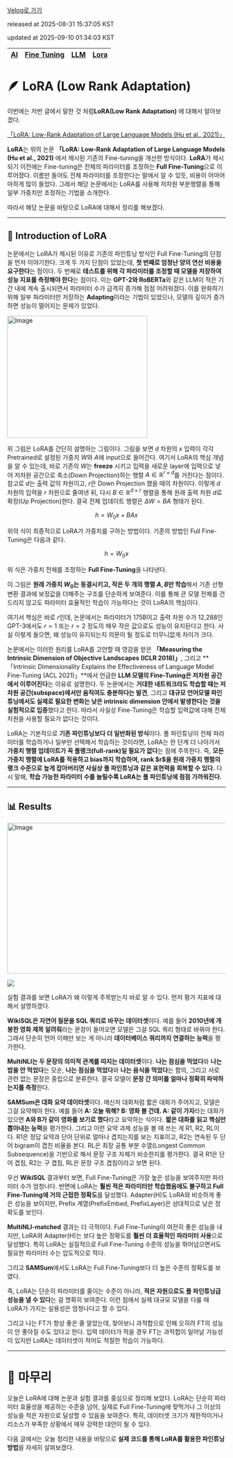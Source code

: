 [Velog로 가기](https://velog.io/@choi-hyk/LLM-LoRA-Low-Rank-Adaptation)

released at 2025-08-31 15:37:05 KST

updated at 2025-09-10 01:34:03 KST

|[AI](https://velog.io/tags/AI)|[Fine Tuning](https://velog.io/tags/Fine-Tuning)|[LLM](https://velog.io/tags/LLM)|[Lora](https://velog.io/tags/Lora)|
|----|----|----|----|

# 🪶 LoRA (Low Rank Adaptation)

이번에는 저번 글에서 말한 것 처럼**LoRA(Low Rank Adaptation)** 에 대해서 알아보겠다.

[「LoRA: Low-Rank Adaptation of Large Language Models (Hu et al., 2021)」](https://arxiv.org/abs/2106.09685)

**LoRA**는 위의 논문 **「LoRA: Low-Rank Adaptation of Large Language Models (Hu et al., 2021)** 에서 제시된 기존의 Fine-tuning을 개선한 방식이다. **LoRA**가 제시되기 이전에는 Fine-tuning은 전체의 파라미터를 조정하는 **Full Fine-Tuning**으로 이루어졌다. 이름만 들어도 전체 파라미터를 조정한다는 말에서 알 수 있듯, 비용이 어마어마하게 많이 들었다. 그래서 해당 논문에서는 LoRA를 사용해 저차원 부분행렬을 통해 일부 가중치만 조정하는 기법을 소개한다.

따라서 해당 논문을 바탕으로 LoRA에 대해서 정리를 해보겠다.

---

## 📘 Introduction of LoRA

논문에서는 LoRA가 제시된 이유로 기존의 파인튜닝 방식인 Full Fine-Tuning의 단점을 먼저 이야기한다. 크게 두 가지 단점이 있었는데, **첫 번째로 엄청난 양의 연산 비용을 요구한다**는 점이다. 두 번째로 **테스트를 위해 각 파라미터를 조정할 때 모델을 저장하여 성능 지표를 측정해야 한다**는 점이다. 이는 **GPT-2와 RoBERTa**와 같은 LLM이 적은 기간 내에 계속 출시되면서 파라미터 수가 급격히 증가해 점점 어려워졌다. 이를 완화하기 위해 일부 파라미터만 저장하는 **Adapting**이라는 기법이 있었으나, 모델의 깊이가 증가하면 성능이 떨어지는 문제가 있었다.

<img width="323" height="282" alt="Image" src="https://github.com/user-attachments/assets/9c74354d-1049-4606-a38f-dcc470aa8790" />  

위 그림은 LoRA를 간단히 설명하는 그림이다. 그림을 보면 $d$ 차원의 $x$ 입력이 각각 Pretrained로 설정된 가중치 $W$와 $A$에 input으로 들어간다. 여기서 LoRA의 핵심 개념을 알 수 있는데, 바로 기존의 $W$는 **freeze** 시키고 입력을 새로운 layer에 입력으로 넣어 저차원 공간으로 축소(Down Projection)하는 행렬 $A \in \mathbb{R}^{r \times d}$를 거친다는 점이다. 참고로 $d$는 출력 값의 차원이고, $r$은 Down Projection 했을 때의 차원이다. 이렇게 $d$ 차원의 입력을 $r$ 차원으로 줄여낸 뒤, 다시 $B \in \mathbb{R}^{d \times r}$ 행렬을 통해 원래 출력 차원 $d$로 확장(Up Projection)한다. 결국 전체 업데이트 행렬은 $\Delta W = BA$ 형태가 된다.

$$
h = W_0 x + BAx
$$

위의 식이 최종적으로 LoRA가 가중치를 구하는 방법이다. 기존의 방법인 Full Fine-Tuning은 다음과 같다.

$$
h = W_0 x
$$

위 식은 가중치 전체를 조정하는 **Full Fine-Tuning**을 나타낸다.

이 그림은 **원래 가중치 $W_0$는 동결시키고, 작은 두 개의 행렬 $A, B$만 학습**해서 기존 선형 변환 결과에 보정값을 더해주는 구조를 단순하게 보여준다. 이를 통해 큰 모델 전체를 건드리지 않고도 파라미터 효율적인 학습이 가능하다는 것이 LoRA의 핵심이다.

여기서 핵심은 바로 $r$인데, 논문에서는 파라미터가 175B이고 출력 차원 수가 12,288인 GPT-3에서도 $r = 1$ 또는 $r = 2$ 정도의 매우 작은 값으로도 성능이 유지된다고 한다. 사실 이렇게 들으면, 왜 성능이 유지되는지 의문이 될 정도로 터무니없게 차이가 크다.

논문에서는 이러한 원리를 LoRA를 고안할 때 영감을 받은 **「Measuring the Intrinsic Dimension of Objective Landscapes (ICLR 2018)」**, 그리고 **「Intrinsic Dimensionality Explains the Effectiveness of Language Model Fine-Tuning (ACL 2021)」**에서 언급한 **LLM 모델의 Fine-Tuning은 저차원 공간에서 이루어진다**는 이유로 설명한다. 두 논문에서는 **거대한 네트워크라도 학습할 때는 저차원 공간(subspace)에서만 움직여도 충분하다는 발견**, 그리고 **대규모 언어모델 파인튜닝에서도 실제로 필요한 변화는 낮은 intrinsic dimension 안에서 발생한다는 것을 실험적으로 입증**했다고 한다. 따라서 사실상 Fine-Tuning은 학습할 입력값에 대해 전체 차원을 사용할 필요가 없다는 것이다.

LoRA는 기본적으로 **기존 파인튜닝보다 더 일반화된 방식**이다. 풀 파인튜닝이 전체 파라미터를 학습하거나 일부만 선택해서 학습하는 것이라면, LoRA는 한 단계 더 나아가서 **가중치 행렬 업데이트가 꼭 풀랭크(full-rank)일 필요가 없다**는 점에 주목한다. 즉, **모든 가중치 행렬에 LoRA를 적용하고 bias까지 학습하며, rank \$r\$을 원래 가중치 행렬의 랭크 수준으로 높게 잡아버리면 사실상 풀 파인튜닝과 같은 표현력을 회복할 수 있다.** 다시 말해, **학습 가능한 파라미터 수를 늘릴수록 LoRA는 풀 파인튜닝에 점점 가까워진다.**

---

## 📊 Results

<img width="842" height="348" alt="Image" src="https://github.com/user-attachments/assets/14d1ef61-3963-4c20-a4e9-b4f9c6a1fed3" />  

![](https://velog.velcdn.com/images/choi-hyk/post/0c0f6136-a4c5-40ab-82de-b90b66ea701a/image.png)

실험 결과를 보면 LoRA가 왜 이렇게 주목받는지 바로 알 수 있다. 먼저 평가 지표에 대해서 설명하겠다.

**WikiSQL은 자연어 질문을 SQL 쿼리로 바꾸는 데이터셋**이다. 예를 들어 **2010년에 개봉한 영화 제목 알려줘**라는 문장이 들어오면 모델은 그걸 SQL 쿼리 형태로 바꿔야 한다. 그래서 단순히 언어 이해만 보는 게 아니라 **데이터베이스 쿼리까지 연결하는 능력**을 평가한다.

**MultiNLI는 두 문장의 의미적 관계를 따지는 데이터셋**이다. **나는 점심을 먹었다**와 **나는 밥을 안 먹었다**는 모순, **나는 점심을 먹었다**와 **나는 음식을 먹었다**는 함의, 그리고 서로 관련 없는 문장은 중립으로 분류한다. 결국 모델이 **문장 간 의미를 얼마나 정확히 파악하는지를 측정**한다.

**SAMSum은 대화 요약 데이터셋**이다. 메신저 대화처럼 짧은 대화가 주어지고, 모델은 그걸 요약해야 한다. 예를 들어 **A: 오늘 뭐해? B: 영화 볼 건데. A: 같이 가자**라는 대화가 있으면 **A와 B가 같이 영화를 보기로 했다**라고 요약하는 식이다. **짧은 대화를 읽고 핵심만 뽑아내는 능력**을 평가한다. 그리고 이런 요약 과제 성능을 볼 때 쓰는 게 R1, R2, RL이다. R1은 정답 요약과 단어 단위로 얼마나 겹치는지를 보는 지표이고, R2는 연속된 두 단어 bigram이 겹친 비율을 본다. RL은 최장 공통 부분 수열(Longest Common Subsequence)을 기반으로 해서 문장 구조 자체가 비슷한지를 평가한다. 결국 R1은 단어 겹침, R2는 구 겹침, RL은 문장 구조 겹침이라고 보면 된다.

우선 **WikiSQL** 결과부터 보면, Full Fine-Tuning은 가장 높은 성능을 보여주지만 파라미터 수가 엄청나다. 반면에 LoRA는 **훨씬 적은 파라미터만 학습했음에도 불구하고 Full Fine-Tuning에 거의 근접한 정확도**를 달성했다. Adapter(H)도 LoRA와 비슷하게 좋은 성능을 보이지만, Prefix 계열(PrefixEmbed, PrefixLayer)은 상대적으로 낮은 정확도를 보인다.

**MultiNLI-matched** 결과는 더 극적이다. Full Fine-Tuning이 여전히 좋은 성능을 내지만, LoRA와 Adapter(H)는 보다 높은 정확도를 **훨씬 더 효율적인 파라미터 사용**으로 달성했다. 특히 LoRA는 실질적으로 Full Fine-Tuning 수준의 성능을 뛰어넘으면서도 필요한 파라미터 수는 압도적으로 적다.

그리고 **SAMSum**에서도 LoRA는 Full Fine-Tuning보다 더 높은 수준의 정확도를 보였다.

즉, LoRA는 단순히 파라미터를 줄이는 수준이 아니라, **적은 자원으로도 풀 파인튜닝급 성능을 낼 수 있다**는 걸 명확히 보여준다. 이런 점에서 실제 대규모 모델을 다룰 때 LoRA가 가지는 실용성은 엄청나다고 할 수 있다.

그리고 나는 FT가 항상 좋은 줄 알았는데, 찾아보니 과적합으로 인해 오히려 FT의 성능이 안 좋아질 수도 있다고 한다. 입력 데이터가 적을 경우 FT는 과적합이 일어날 가능성이 있지만 LoRA는 데이터셋이 적어도 적절한 학습이 가능하다.

---

# 📝 마무리

오늘은 LoRA에 대해 논문과 실험 결과를 중심으로 정리해 보았다. LoRA는 단순히 파라미터 효율성을 제공하는 수준을 넘어, 실제로 Full Fine-Tuning에 맞먹거나 그 이상의 성능을 적은 자원으로 달성할 수 있음을 보여준다. 특히, 데이터셋 크기가 제한적이거나 리소스가 부족한 상황에서 매우 강력한 대안이 될 수 있다.

다음 글에서는 오늘 정리한 내용을 바탕으로 **실제 코드를 통해 LoRA를 활용한 파인튜닝 방법**을 자세히 살펴보겠다.
